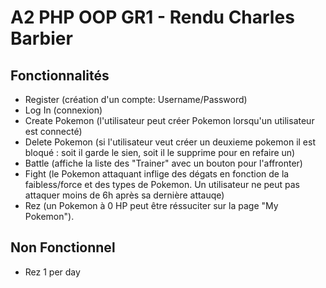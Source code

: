 # A2 PHP OOP GR1 - Rendu Charles Barbier

## Fonctionnalités

* Register (création d'un compte: Username/Password)
* Log In (connexion)
* Create Pokemon (l'utilisateur peut créer Pokemon lorsqu'un utilisateur est connecté)
* Delete Pokemon (si l'utilisateur veut créer un deuxieme pokemon il est bloqué : soit il garde le sien, soit il le supprime pour en refaire un)
* Battle (affiche la liste des "Trainer" avec un bouton pour l'affronter)
* Fight (le Pokemon attaquant inflige des dégats en fonction de la faibless/force et des types de Pokemon. Un utilisateur ne peut pas attaquer moins de 6h après sa dernière attauqe)
* Rez (un Pokemon à 0 HP peut être réssuciter sur la page "My Pokemon").

## Non Fonctionnel

* Rez 1 per day